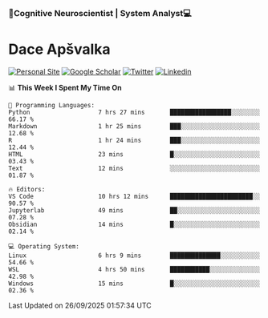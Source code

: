 ### 🧠Cognitive Neuroscientist | System Analyst💻
# Dace Apšvalka

[![Personal Site](https://img.shields.io/badge/website-teal?style=for-the-badge&logo=About.me&logoColor=white)](https://dcdace.net/)
[![Google Scholar](https://img.shields.io/badge/Scholar-yellow?style=for-the-badge&logo=googlescholar&logoColor=ffffff)](https://scholar.google.com/citations?hl=en&user=W8q0HBkAAAAJ&view_op=list_works&sortby=pubdate)
[![Twitter](https://img.shields.io/badge/Twitter-1DA1F2?logo=twitter&logoColor=white&style=for-the-badge)](https://twitter.com/dcdace)
[![Linkedin](https://img.shields.io/badge/linkedin-0077B5?logo=linkedin&logoColor=white&style=for-the-badge)](https://www.linkedin.com/in/dace-apsvalka/)

<!--
[![Dace's wakatime stats](https://github-readme-stats.vercel.app/api/wakatime?username=dcdace&theme=react&layout=compact&custom_title=Coding+past+7+days&v=2)](https://github.com/dcdace/dcdace)


[![github](https://img.shields.io/github/followers/dcdace?logo=github&style=plastic)](https://github.com/dcdace?tab=followers "GitHub followers")
[![wakatime](https://wakatime.com/badge/user/6e7556d3-b1db-4eef-a7e8-9bad735fc27e.svg?style=plastic?v=2)](https://wakatime.com/@6e7556d3-b1db-4eef-a7e8-9bad735fc27e "Total time coded since Feb 28 2022")

[![twitter](https://img.shields.io/twitter/follow/dcdace?label=followers&logo=twitter&color=%23007ec6&style=plastic)](https://twitter.com/dcdace "Twitter followers")

[![Dace's languages](https://github-readme-stats-one-nu-13.vercel.app/api/top-langs/?username=dcdace&langs_count=10&theme=nord&layout=compact)](https://github.com/anuraghazra/github-readme-stats) 
[![Dace's GitHub stats](https://github-readme-stats-one-nu-13.vercel.app/api?username=dcdace&theme=dracula&hide=prs,issues&count_private=true&show_icons=true&hide_rank=true&include_all_commits=true&hide_title=false&custom_title=GitHub+Stats)](https://github.com/anuraghazra/github-readme-stats)
-->

<!--START_SECTION:waka-->
📊 **This Week I Spent My Time On** 

```text
💬 Programming Languages: 
Python                   7 hrs 27 mins       █████████████████░░░░░░░░   66.17 % 
Markdown                 1 hr 25 mins        ███░░░░░░░░░░░░░░░░░░░░░░   12.68 % 
R                        1 hr 24 mins        ███░░░░░░░░░░░░░░░░░░░░░░   12.44 % 
HTML                     23 mins             █░░░░░░░░░░░░░░░░░░░░░░░░   03.43 % 
Text                     12 mins             ░░░░░░░░░░░░░░░░░░░░░░░░░   01.87 % 

🔥 Editors: 
VS Code                  10 hrs 12 mins      ███████████████████████░░   90.57 % 
Jupyterlab               49 mins             ██░░░░░░░░░░░░░░░░░░░░░░░   07.28 % 
Obsidian                 14 mins             █░░░░░░░░░░░░░░░░░░░░░░░░   02.14 % 

💻 Operating System: 
Linux                    6 hrs 9 mins        ██████████████░░░░░░░░░░░   54.66 % 
WSL                      4 hrs 50 mins       ███████████░░░░░░░░░░░░░░   42.98 % 
Windows                  15 mins             █░░░░░░░░░░░░░░░░░░░░░░░░   02.36 % 
```


 Last Updated on 26/09/2025 01:57:34 UTC
<!--END_SECTION:waka-->

